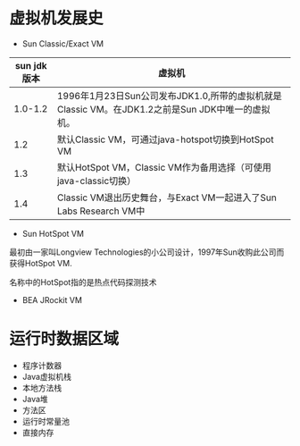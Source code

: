 # 虚拟机发展史
- Sun Classic/Exact VM
 

sun jdk 版本 | 虚拟机
---|---
1.0-1.2 | 1996年1月23日Sun公司发布JDK1.0,所带的虚拟机就是Classic VM。在JDK1.2之前是Sun JDK中唯一的虚拟机。
1.2 | 默认Classic VM，可通过java-hotspot切换到HotSpot VM
1.3 | 默认HotSpot VM，Classic VM作为备用选择（可使用java-classic切换）
1.4 | Classic VM退出历史舞台，与Exact VM一起进入了Sun Labs Research VM中



- Sun HotSpot VM

最初由一家叫Longview Technologies的小公司设计，1997年Sun收购此公司而获得HotSpot VM.

名称中的HotSpot指的是热点代码探测技术


- BEA JRockit VM

# 运行时数据区域
- 程序计数器
- Java虚拟机栈
- 本地方法栈
- Java堆
- 方法区
- 运行时常量池
- 直接内存